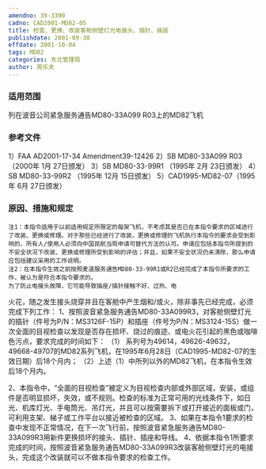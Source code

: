```yaml
---
amendno: 39-3390
cadno: CAD2001-MD82-05
title: 检查、更换、改装客舱侧壁灯光电接头、插针、插座
publishdate: 2001-09-30
effdate: 2001-10-04
tags: MD82
categories: 东北管理局
author: 周乐夫
---
```


### 适用范围 
列在波音公司紧急服务通告MD80-33A099 R03上的MD82飞机

### 参考文件
1）FAA AD2001-17-34 Amendment39-12426
 2）SB MD80-33A099 R03（2000年 1月 27日颁发）
 3）SB MD80-33-99R1 （1995年 2月 23日颁发）
 4）SB MD80-33-99R2 （1995年 12月 15日颁发）
 5）CAD1995-MD82-07（1995年 6月 27日颁发）


### 原因、措施和规定 
    注1：本指令适用于以前适用规定所限定的每架飞机，不考虑其是否已在本指令要求的区域进行了改装、更换或修理。对于那些已经进行了改装、更换或修理的飞机执行本指令的要求会受到影响的，所有人/使用人必须向中国民航当局申请可替代方法的认可。申请应包括本指令所提到的不安全状况下改装、更换或修理所受到影响的评估；并且，如果不安全状况仍未清除，那么申请应包括建议采用的工作说明。
    注2：在本指令生效之前按照麦道服务通告MD80-33-99R1或R2已经完成了本指令所要求的工作，被认为是符合本指令要求的。 
    为了防止电接头故障，它可能导致插座/插针接触不好、过热、电
  
火花，随之发生接头烧穿并且在客舱中产生烟和/或火，除非事先已经完成，必须完成下列工作： 
    1、按照波音紧急服务通告MD80-33A099R3，对客舱侧壁灯光的插针（件号为P/N：MS3126F-15P）和插座（件号为P/N：MS3124-15S）做一次全面的目视检查以发现是否存在损坏、烧过的痕迹、或电火花引起的黑色或咖啡色污点，要求完成的时间如下： 
（1）
系列号为49614，49626-49632，49668-49707的MD82系列飞机，在1995年6月28日（CAD1995-MD82-07的生效日期）后18个月内； 
    （2）上述（1）中所列以外的MD82飞机，在本指令生效后18个月内。 

2、本指令中，“全面的目视检查”被定义为目视检查内部或外部区域，安装，或组件是否明显损坏，失效，或不规则。检查的标准为正常可用的光线条件下，如日光、机库灯光、手电筒光、吊灯光，并且可以按需要拆下或打开接近的面板或门，可利用支架、梯子或工作平台以接近被检查的区域。 
    3、如果在本指令1要求的检查中发现不正常情况，在下一次飞行前，按照波音紧急服务通告MD80-33A099R3用新件更换损坏的接头、插针、插座和导线。 
    4、依据本指令1所要求完成的时间，按照波音紧急服务通告MD80-33A099R3改装客舱侧壁灯光的电接头，完成这个改装就可以不做本指令要求的检查工作。
